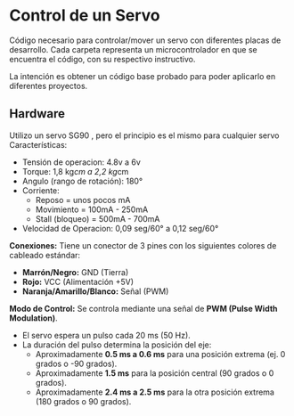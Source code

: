 # Control de un Servo

Código necesario para controlar/mover un servo con diferentes placas de desarrollo. Cada carpeta representa un microcontrolador en que se encuentra el código, con su respectivo instructivo.

La intención es obtener un código base probado para poder aplicarlo en diferentes proyectos.

## Hardware
Utilizo un servo SG90 , pero el principio es el mismo para cualquier servo 
Características:

 - Tensión de operacion: 4.8v a 6v 
 - Torque: 1,8 kg*cm a 2,2 kg*cm 
 - Angulo (rango de rotación): 180° 
 - Corriente:
	 - Reposo = unos pocos mA
	 - Movimiento =  100mA - 250mA
	 - Stall (bloqueo) = 500mA - 700mA
 - Velocidad de Operacion: 0,09 seg/60° a 0,12 seg/60°

**Conexiones:** Tiene un conector de 3 pines con los siguientes colores de cableado estándar:

 -   **Marrón/Negro:** GND (Tierra)
 -   **Rojo:** VCC (Alimentación +5V)
 -   **Naranja/Amarillo/Blanco:** Señal (PWM)

**Modo de Control:** Se controla mediante una señal de **PWM (Pulse Width Modulation)**.
-   El servo espera un pulso cada 20 ms (50 Hz).
-   La duración del pulso determina la posición del eje:
    -   Aproximadamente **0.5 ms a 0.6 ms** para una posición extrema (ej. 0 grados o -90 grados).
    -   Aproximadamente **1.5 ms** para la posición central (90 grados o 0 grados).
    -   Aproximadamente **2.4 ms a 2.5 ms** para la otra posición extrema (180 grados o 90 grados).
